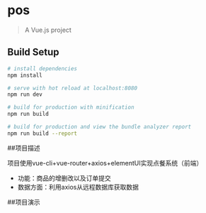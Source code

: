 # pos

> A Vue.js project

## Build Setup

``` bash
# install dependencies
npm install

# serve with hot reload at localhost:8080
npm run dev

# build for production with minification
npm run build

# build for production and view the bundle analyzer report
npm run build --report
```

##项目描述

项目使用vue-cli+vue-router+axios+elementUI实现点餐系统（前端）

- 功能：商品的增删改以及订单提交
- 数据方面：利用axios从远程数据库获取数据
 
##项目演示
[](/.pos.gif)
